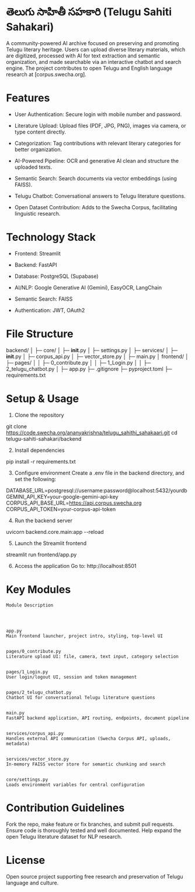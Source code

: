 # తెలుగు సాహితీ సహకారి (Telugu Sahiti Sahakari)
A community-powered AI archive focused on preserving and promoting Telugu literary heritage. Users can upload diverse literary materials, which are digitized, processed with AI for text extraction and semantic organization, and made searchable via an interactive chatbot and search engine. The project contributes to open Telugu and English language research at [corpus.swecha.org].


# Features

  
  - User Authentication: Secure login with mobile number and password.
  
  - Literature Upload: Upload files (PDF, JPG, PNG), images via camera, or type content directly.
  
  - Categorization: Tag contributions with relevant literary categories for better organization.
  
  - AI-Powered Pipeline: OCR and generative AI clean and structure the uploaded texts.
  
  - Semantic Search: Search documents via vector embeddings (using FAISS).
  
  - Telugu Chatbot: Conversational answers to Telugu literature questions.
  
  - Open Dataset Contribution: Adds to the Swecha Corpus, facilitating linguistic research.



# Technology Stack


  - Frontend: Streamlit
  
  - Backend: FastAPI
  
  - Database: PostgreSQL (Supabase)
  
  - AI/NLP: Google Generative AI (Gemini), EasyOCR, LangChain
  
  - Semantic Search: FAISS
  
  - Authentication: JWT, OAuth2



# File Structure

  backend/
  │
  ├─ core/
  │ ├─ __init__.py
  │ ├─ settings.py
  │
  ├─ services/
  │ ├─ __init__.py
  │ ├─ corpus_api.py
  │ ├─ vector_store.py
  │ ├─ main.py
  │
  frontend/
  │ ├─ pages/
  │ │ ├─ 0_contribute.py
  │ │ ├─ 1_Login.py
  │ │ ├─ 2_telugu_chatbot.py
  │ ├─ app.py
  ├─ .gitignore
  ├─ pyproject.toml
  ├─ requirements.txt




# Setup & Usage

  1. Clone the repository
  
  git clone https://code.swecha.org/ananyakrishna/telugu_sahithi_sahakaari.git
  cd telugu-sahiti-sahakari/backend
  
  
  
  2. Install dependencies
  
  pip install -r requirements.txt
  
  
  
  3. Configure environment
  Create a .env file in the backend directory, and set the following:
  
  DATABASE_URL=postgresql://username:password@localhost:5432/yourdb
  GEMINI_API_KEY=your-google-gemini-api-key
  CORPUS_API_BASE_URL=https://api.corpus.swecha.org
  CORPUS_API_TOKEN=your-corpus-api-token
  
  
  
  4. Run the backend server
  
  uvicorn backend.core.main:app --reload
  
  
  
  5. Launch the Streamlit frontend
  
  streamlit run frontend/app.py
  
  
  
  6. Access the application
  Go to: http://localhost:8501


# Key Modules
    
    
    
    Module Description
    
    
    
    
    app.py
    Main frontend launcher, project intro, styling, top-level UI
    
    
    pages/0_contribute.py
    Literature upload UI: file, camera, text input, category selection
    
    
    pages/1_Login.py
    User login/logout UI, session and token management
    
    
    pages/2_telugu_chatbot.py
    Chatbot UI for conversational Telugu literature questions
    
    
    main.py
    FastAPI backend application, API routing, endpoints, document pipeline
    
    
    services/corpus_api.py
    Handles external API communication (Swecha Corpus API, uploads, metadata)
    
    
    services/vector_store.py
    In-memory FAISS vector store for semantic chunking and search
    
    
    core/settings.py
    Loads environment variables for central configuration




# Contribution Guidelines

  Fork the repo, make feature or fix branches, and submit pull requests.
  Ensure code is thoroughly tested and well documented.
  Help expand the open Telugu literature dataset for NLP research.



# License
  Open source project supporting free research and preservation of Telugu language and culture.

